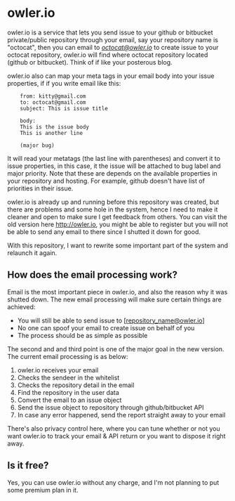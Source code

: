 owler.io
===========================

owler.io is a service that lets you send issue to your github or
bitbucket private/public repository through your email, say your
repository name is "octocat", then you can email to *octocat@owler.io*
to create issue to your octocat repository, owler.io will find where
octocat repository located (github or bitbucket). Think of if like
your posterous blog.

owler.io also can map your meta tags in your email body into your issue
properties, if if you write email like this:

```
    from: kitty@gmail.com
    to: octocat@gmail.com
    subject: This is issue title

    body:
    This is the issue body
    This is another line

    (major bug)

```

It will read your metatags (the last line with parentheses) and convert
it to issue properties, in this case, it the issue will be attached to
bug label and major priority. Note that these are depends on the
available properties in your repository and hosting. For example, github
doesn't have list of priorities in their issue.

owler.io is already up and running before this repository was created,
but there are problems and some hole in the system, hence I need to make
it cleaner and open to make sure I get feedback from others. You can
visit the old version here http://owler.io, you might be able to
register but you will not be able to send any email to there since
I shutted it down for good.

With this repository, I want to rewrite some important part of the
system and relaunch it again.

How does the email processing work?
--------------------------
Email is the most important piece in owler.io, and also the reason why
it was shutted down. The new email processing will make sure certain
things are achieved:

* You will still be able to send issue to [repository_name@owler.io]
* No one can spoof your email to create issue on behalf of you
* The process should be as simple as possible

The second and and third point is one of the major goal in the new
version. The current email processing is as below:

1. owler.io receives your email
2. Checks the sendeer in the whitelist
3. Checks the repository detail in the email
4. Find the repository in the user data
4. Convert the email to an issue object
5. Send the issue object to repository through github/bitbucket API
6. In case any error happened, send the report straight away to your
   email

There's also privacy control here, where you can tune whether or not you
want owler.io to track your email & API return  or you want to dispose
it right away.

Is it free?
--------------------------
Yes, you can use owler.io without any charge, and I'm not planning to
put some premium plan in it.

